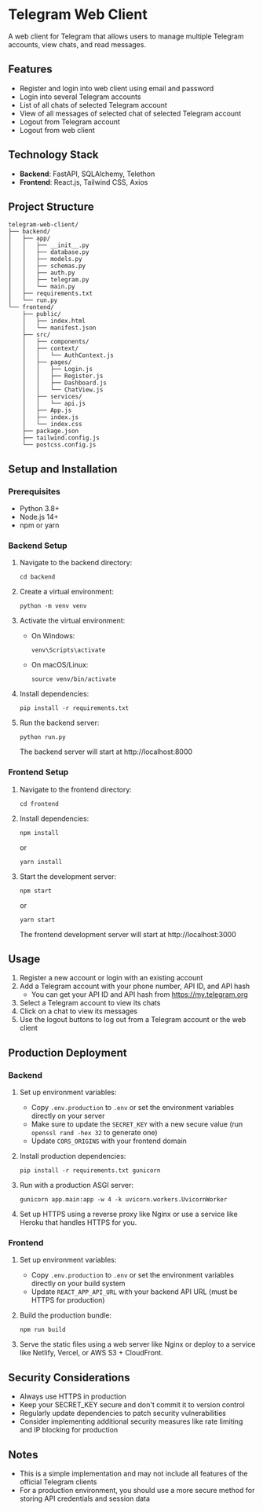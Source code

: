 # Telegram Web Client

A web client for Telegram that allows users to manage multiple Telegram accounts, view chats, and read messages.

## Features

- Register and login into web client using email and password
- Login into several Telegram accounts
- List of all chats of selected Telegram account
- View of all messages of selected chat of selected Telegram account
- Logout from Telegram account
- Logout from web client

## Technology Stack

- **Backend**: FastAPI, SQLAlchemy, Telethon
- **Frontend**: React.js, Tailwind CSS, Axios

## Project Structure

```
telegram-web-client/
├── backend/
│   ├── app/
│   │   ├── __init__.py
│   │   ├── database.py
│   │   ├── models.py
│   │   ├── schemas.py
│   │   ├── auth.py
│   │   ├── telegram.py
│   │   └── main.py
│   ├── requirements.txt
│   └── run.py
└── frontend/
    ├── public/
    │   ├── index.html
    │   └── manifest.json
    ├── src/
    │   ├── components/
    │   ├── context/
    │   │   └── AuthContext.js
    │   ├── pages/
    │   │   ├── Login.js
    │   │   ├── Register.js
    │   │   ├── Dashboard.js
    │   │   └── ChatView.js
    │   ├── services/
    │   │   └── api.js
    │   ├── App.js
    │   ├── index.js
    │   └── index.css
    ├── package.json
    ├── tailwind.config.js
    └── postcss.config.js
```

## Setup and Installation

### Prerequisites

- Python 3.8+
- Node.js 14+
- npm or yarn

### Backend Setup

1. Navigate to the backend directory:
   ```
   cd backend
   ```

2. Create a virtual environment:
   ```
   python -m venv venv
   ```

3. Activate the virtual environment:
   - On Windows:
     ```
     venv\Scripts\activate
     ```
   - On macOS/Linux:
     ```
     source venv/bin/activate
     ```

4. Install dependencies:
   ```
   pip install -r requirements.txt
   ```

5. Run the backend server:
   ```
   python run.py
   ```

   The backend server will start at http://localhost:8000

### Frontend Setup

1. Navigate to the frontend directory:
   ```
   cd frontend
   ```

2. Install dependencies:
   ```
   npm install
   ```
   or
   ```
   yarn install
   ```

3. Start the development server:
   ```
   npm start
   ```
   or
   ```
   yarn start
   ```

   The frontend development server will start at http://localhost:3000

## Usage

1. Register a new account or login with an existing account
2. Add a Telegram account with your phone number, API ID, and API hash
   - You can get your API ID and API hash from https://my.telegram.org
3. Select a Telegram account to view its chats
4. Click on a chat to view its messages
5. Use the logout buttons to log out from a Telegram account or the web client

## Production Deployment

### Backend

1. Set up environment variables:
   - Copy `.env.production` to `.env` or set the environment variables directly on your server
   - Make sure to update the `SECRET_KEY` with a new secure value (run `openssl rand -hex 32` to generate one)
   - Update `CORS_ORIGINS` with your frontend domain

2. Install production dependencies:
   ```
   pip install -r requirements.txt gunicorn
   ```

3. Run with a production ASGI server:
   ```
   gunicorn app.main:app -w 4 -k uvicorn.workers.UvicornWorker
   ```

4. Set up HTTPS using a reverse proxy like Nginx or use a service like Heroku that handles HTTPS for you.

### Frontend

1. Set up environment variables:
   - Copy `.env.production` to `.env` or set the environment variables directly on your build system
   - Update `REACT_APP_API_URL` with your backend API URL (must be HTTPS for production)

2. Build the production bundle:
   ```
   npm run build
   ```

3. Serve the static files using a web server like Nginx or deploy to a service like Netlify, Vercel, or AWS S3 + CloudFront.

## Security Considerations

- Always use HTTPS in production
- Keep your SECRET_KEY secure and don't commit it to version control
- Regularly update dependencies to patch security vulnerabilities
- Consider implementing additional security measures like rate limiting and IP blocking for production

## Notes

- This is a simple implementation and may not include all features of the official Telegram clients
- For a production environment, you should use a more secure method for storing API credentials and session data
